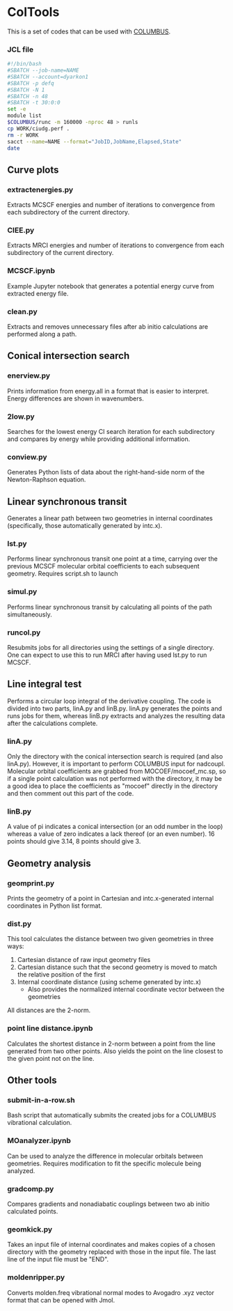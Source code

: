 # ColTools
This is a set of codes that can be used with [COLUMBUS](https://columbus-program-system.gitlab.io/columbus/).

### JCL file

```bash
#!/bin/bash
#SBATCH --job-name=NAME
#SBATCH --account=dyarkon1
#SBATCH -p defq
#SBATCH -N 1
#SBATCH -n 48
#SBATCH -t 30:0:0
set -e
module list
$COLUMBUS/runc -m 160000 -nproc 48 > runls
cp WORK/ciudg.perf .
rm -r WORK
sacct --name=NAME --format="JobID,JobName,Elapsed,State"
date
```

## Curve plots

### extractenergies.py
Extracts MCSCF energies and number of iterations to convergence from each subdirectory of the current directory.

### CIEE.py
Extracts MRCI energies and number of iterations to convergence from each subdirectory of the current directory.

### MCSCF.ipynb
Example Jupyter notebook that generates a potential energy curve from extracted energy file.

### clean.py
Extracts and removes unnecessary files after ab initio calculations are performed along a path.

## Conical intersection search

### enerview.py
Prints information from energy.all in a format that is easier to interpret. Energy differences are shown in wavenumbers.

### 2low.py
Searches for the lowest energy CI search iteration for each subdirectory and compares by energy while providing additional information.

### conview.py
Generates Python lists of data about the right-hand-side norm of the Newton-Raphson equation.

## Linear synchronous transit
Generates a linear path between two geometries in internal coordinates (specifically, those automatically generated by intc.x).

### lst.py
Performs linear synchronous transit one point at a time, carrying over the previous MCSCF molecular orbital coefficients to each subsequent geometry.
Requires script.sh to launch

### simul.py
Performs linear synchronous transit by calculating all points of the path simultaneously.

### runcol.py
Resubmits jobs for all directories using the settings of a single directory. One can expect to use this to run MRCI after having used lst.py to run MCSCF.

## Line integral test
Performs a circular loop integral of the derivative coupling.
The code is divided into two parts, linA.py and linB.py.
linA.py generates the points and runs jobs for them, whereas linB.py extracts and analyzes the resulting data after the calculations complete.

### linA.py
Only the directory with the conical intersection search is required (and also linA.py). However, it is important to perform COLUMBUS input for nadcoupl.
Molecular orbital coefficients are grabbed from MOCOEF/mocoef_mc.sp, so if a single point calculation was not performed with the directory, it may be a good idea to place the coefficients as "mocoef" directly in the directory and then comment out this part of the code.

### linB.py
A value of pi indicates a conical intersection (or an odd number in the loop) whereas a value of zero indicates a lack thereof (or an even number).
16 points should give 3.14, 8 points should give 3.

## Geometry analysis

### geomprint.py
Prints the geometry of a point in Cartesian and intc.x-generated internal coordinates in Python list format.

### dist.py
This tool calculates the distance between two given geometries in three ways:
1. Cartesian distance of raw input geometry files
2. Cartesian distance such that the second geometry is moved to match the relative position of the first
3. Internal coordinate distance (using scheme generated by intc.x)
   - Also provides the normalized internal coordinate vector between the geometries

All distances are the 2-norm.

### point line distance.ipynb
Calculates the shortest distance in 2-norm between a point from the line generated from two other points.
Also yields the point on the line closest to the given point not on the line.

## Other tools

### submit-in-a-row.sh
Bash script that automatically submits the created jobs for a COLUMBUS vibrational calculation.

### MOanalyzer.ipynb
Can be used to analyze the difference in molecular orbitals between geometries. Requires modification to fit the specific molecule being analyzed.

### gradcomp.py
Compares gradients and nonadiabatic couplings between two ab initio calculated points.

### geomkick.py
Takes an input file of internal coordinates and makes copies of a chosen directory with the geometry replaced with those in the input file.
The last line of the input file must be "END".

### moldenripper.py
Converts molden.freq vibrational normal modes to Avogadro .xyz vector format that can be opened with Jmol.
